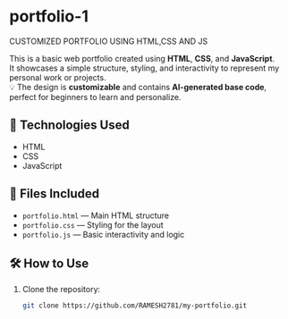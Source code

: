 # portfolio-1
CUSTOMIZED PORTFOLIO USING HTML,CSS AND JS

This is a basic web portfolio created using **HTML**, **CSS**, and **JavaScript**.  
It showcases a simple structure, styling, and interactivity to represent my personal work or projects.  
💡 The design is **customizable** and contains **AI-generated base code**, perfect for beginners to learn and personalize.

## 🔧 Technologies Used
- HTML
- CSS
- JavaScript

## 📂 Files Included
- `portfolio.html` — Main HTML structure
- `portfolio.css` — Styling for the layout
- `portfolio.js` — Basic interactivity and logic

## 🛠️ How to Use
1. Clone the repository:
   ```bash
   git clone https://github.com/RAMESH2781/my-portfolio.git
